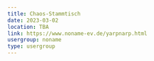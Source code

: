 ```yaml
---
title: Chaos-Stammtisch
date: 2023-03-02
location: TBA
link: https://www.noname-ev.de/yarpnarp.html
usergroup: noname
type: usergroup
---
```

